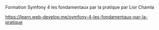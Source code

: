 Formation Symfony 4 les fondamentaux par la pratique par Lior Chamla

https://learn.web-develop.me/symfony-4-les-fondamentaux-par-la-pratique
